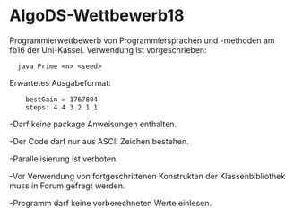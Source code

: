 # AlgoDS-Wettbewerb18

Programmierwettbewerb von Programmiersprachen und -methoden am fb16 der Uni-Kassel.
Verwendung ist vorgeschrieben:

      java Prime <n> <seed>

Erwartetes Ausgabeformat:

        bestGain = 1767804
        steps: 4 4 3 2 1 1

-Darf keine package Anweisungen enthalten.

-Der Code darf nur aus ASCII Zeichen bestehen.

-Parallelisierung ist verboten.

-Vor Verwendung von fortgeschrittenen Konstrukten der Klassenbibliothek muss in Forum gefragt werden.

-Programm darf keine vorberechneten Werte einlesen.
